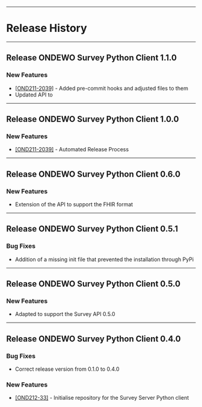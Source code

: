 *****************
# Release History
*****************
## Release ONDEWO Survey Python Client 1.1.0
### New Features

 * [[OND211-2039]](https://ondewo.atlassian.net/browse/OND211-2039) - Added pre-commit hooks and adjusted files to them
 * Updated API to

*****************
## Release ONDEWO Survey Python Client 1.0.0
### New Features

 * [[OND211-2039]](https://ondewo.atlassian.net/browse/OND211-2039) - Automated Release Process

*****************
## Release ONDEWO Survey Python Client 0.6.0
### New Features
 * Extension of the API to support the FHIR format

*****************
## Release ONDEWO Survey Python Client 0.5.1
### Bug Fixes
 * Addition of a missing init file that prevented the installation through PyPi

*****************
## Release ONDEWO Survey Python Client 0.5.0
### New Features
 * Adapted to support the Survey API 0.5.0

*****************
## Release ONDEWO Survey Python Client 0.4.0

### Bug Fixes
 * Correct release version from 0.1.0 to 0.4.0

### New Features
* [[OND212-33]](https://ondewo.atlassian.net/browse/OND212-33) - Initialise repository for the Survey Server Python client
